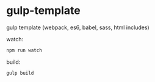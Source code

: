 # gulp-template
gulp template (webpack, es6, babel, sass, html includes)

watch: 
```JavaScript
npm run watch
```
build:
```JavaScript
gulp build
```


